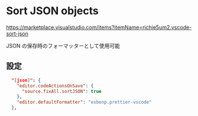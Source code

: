 # Sort JSON objects

<https://marketplace.visualstudio.com/items?itemName=richie5um2.vscode-sort-json>

JSON の保存時のフォーマッターとして使用可能

## 設定

```json
  "[json]": {
    "editor.codeActionsOnSave": {
      "source.fixAll.sortJSON": true
    },
    "editor.defaultFormatter": "esbenp.prettier-vscode"
  },
```
